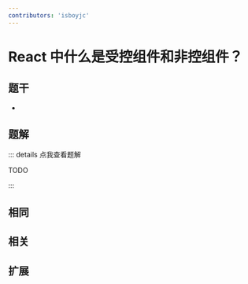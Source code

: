 ```yaml
---
contributors: 'isboyjc'
---
```


# React 中什么是受控组件和非控组件？


## 题干

- 



## 题解

::: details 点我查看题解

  TODO

:::



## 相同


## 相关


## 扩展

